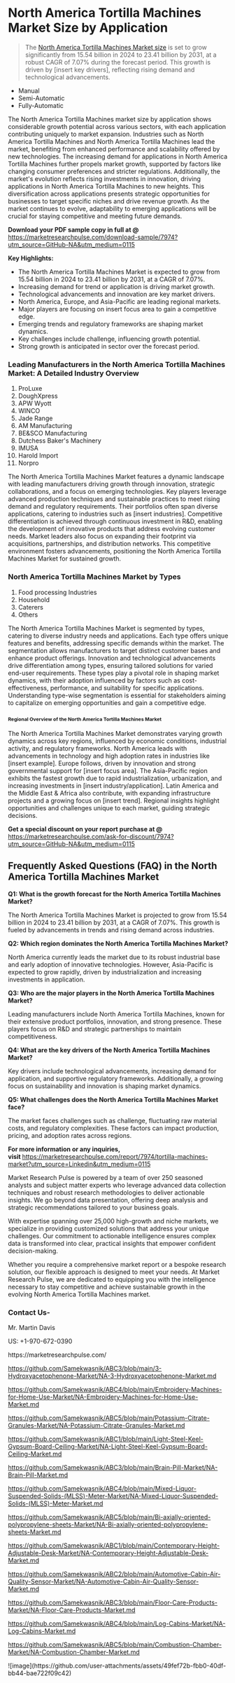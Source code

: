 <h1>North America Tortilla Machines Market&nbsp;Size by Application</h1><blockquote><p>The <a href="https://marketresearchpulse.com/download-sample/7974?utm_source=GitHub-NA&amp;utm_medium=0115">North America Tortilla Machines Market size</a> is set to grow significantly from 15.54 billion in 2024 to 23.41 billion by 2031, at a robust CAGR of 7.07% during the forecast period. This growth is driven by [insert key drivers], reflecting rising demand and technological advancements.</p></blockquote><ul><li>Manual<li> Semi-Automatic<li> Fully-Automatic</li></ul><p>The North America Tortilla Machines market size by application shows considerable growth potential across various sectors, with each application contributing uniquely to market expansion. Industries such as North America Tortilla Machines and North America Tortilla Machines lead the market, benefiting from enhanced performance and scalability offered by new technologies. The increasing demand for applications in North America Tortilla Machines further propels market growth, supported by factors like changing consumer preferences and stricter regulations. Additionally, the market's evolution reflects rising investments in innovation, driving applications in North America Tortilla Machines to new heights. This diversification across applications presents strategic opportunities for businesses to target specific niches and drive revenue growth. As the market continues to evolve, adaptability to emerging applications will be crucial for staying competitive and meeting future demands.</p><p><strong>Download your PDF sample copy in full at @ </strong><a href="https://marketresearchpulse.com/download-sample/7974?utm_source=GitHub-NA&amp;utm_medium=0115">https://marketresearchpulse.com/download-sample/7974?utm_source=GitHub-NA&amp;utm_medium=0115</a></p><p><strong>Key Highlights: </strong></p><ul><li>The North America Tortilla Machines Market is expected to grow from 15.54 billion in 2024 to 23.41 billion by 2031, at a CAGR of 7.07%.</li><li>Increasing demand for trend or application is driving market growth.</li><li>Technological advancements and innovation are key market drivers.</li><li>North America, Europe, and Asia-Pacific are leading regional markets.</li><li>Major players are focusing on insert focus area to gain a competitive edge.</li><li>Emerging trends and regulatory frameworks are shaping market dynamics.</li><li>Key challenges include challenge, influencing growth potential.</li><li>Strong growth is anticipated in sector over the forecast period.</li></ul><h3>Leading Manufacturers in the North America Tortilla Machines Market: A Detailed Industry Overview</h3><ol><li>ProLuxe</li><li>DoughXpress</li><li>APW Wyott</li><li>WINCO</li><li>Jade Range</li><li>AM Manufacturing</li><li>BE&SCO Manufacturing</li><li>Dutchess Baker's Machinery</li><li>IMUSA</li><li>Harold Import</li><li>Norpro</li></ol><div class="flex max-w-full flex-col flex-grow"><div class="min-h-8 text-message flex w-full flex-col items-end gap-2 whitespace-normal break-words [.text-message+&amp;]:mt-5" dir="auto" data-message-author-role="assistant" data-message-id="fd8432e4-4910-450d-b182-61b7bfb0a01f" data-message-model-slug="gpt-4o"><div class="flex w-full flex-col gap-1 empty:hidden first:pt-[3px]"><div class="markdown prose w-full break-words dark:prose-invert light"><p>The North America Tortilla Machines Market features a dynamic landscape with leading manufacturers driving growth through innovation, strategic collaborations, and a focus on emerging technologies. Key players leverage advanced production techniques and sustainable practices to meet rising demand and regulatory requirements. Their portfolios often span diverse applications, catering to industries such as [insert industries]. Competitive differentiation is achieved through continuous investment in R&amp;D, enabling the development of innovative products that address evolving customer needs. Market leaders also focus on expanding their footprint via acquisitions, partnerships, and distribution networks. This competitive environment fosters advancements, positioning the North America Tortilla Machines Market for sustained growth.</p></div></div></div></div><h3>North America Tortilla Machines Market by Types</h3><ol><li>Food processing Industries<li> Household<li> Caterers<li> Others</li></ol><div class="flex max-w-full flex-col flex-grow"><div class="min-h-8 text-message flex w-full flex-col items-end gap-2 whitespace-normal break-words [.text-message+&amp;]:mt-5" dir="auto" data-message-author-role="assistant" data-message-id="084470be-0bb7-4664-bddf-5156b4f41249" data-message-model-slug="gpt-4o-mini"><div class="flex w-full flex-col gap-1 empty:hidden first:pt-[3px]"><div class="markdown prose w-full break-words dark:prose-invert light"><p>The North America Tortilla Machines Market is segmented by types, catering to diverse industry needs and applications. Each type offers unique features and benefits, addressing specific demands within the market. The segmentation allows manufacturers to target distinct customer bases and enhance product offerings. Innovation and technological advancements drive differentiation among types, ensuring tailored solutions for varied end-user requirements. These types play a pivotal role in shaping market dynamics, with their adoption influenced by factors such as cost-effectiveness, performance, and suitability for specific applications. Understanding type-wise segmentation is essential for stakeholders aiming to capitalize on emerging opportunities and gain a competitive edge.</p></div></div></div></div><h3><span style="font-size: 11px;">Regional Overview of the North America Tortilla Machines Market</span></h3><div class="flex max-w-full flex-col flex-grow"><div class="min-h-8 text-message flex w-full flex-col items-end gap-2 whitespace-normal break-words [.text-message+&amp;]:mt-5" dir="auto" data-message-author-role="assistant" data-message-id="e9038762-ce64-4e30-91c9-9bd413514231" data-message-model-slug="gpt-4o-mini"><div class="flex w-full flex-col gap-1 empty:hidden first:pt-[3px]"><div class="markdown prose w-full break-words dark:prose-invert light"><p>The North America Tortilla Machines Market demonstrates varying growth dynamics across key regions, influenced by economic conditions, industrial activity, and regulatory frameworks. North America leads with advancements in technology and high adoption rates in industries like [insert example]. Europe follows, driven by innovation and strong governmental support for [insert focus area]. The Asia-Pacific region exhibits the fastest growth due to rapid industrialization, urbanization, and increasing investments in [insert industry/application]. Latin America and the Middle East &amp; Africa also contribute, with expanding infrastructure projects and a growing focus on [insert trend]. Regional insights highlight opportunities and challenges unique to each market, guiding strategic decisions.</p></div></div></div></div><p><strong>Get a special discount on your report purchase at @ </strong><a href="https://marketresearchpulse.com/ask-for-discount/7974?utm_source=GitHub-NA&amp;utm_medium=0115">https://marketresearchpulse.com/ask-for-discount/7974?utm_source=GitHub-NA&amp;utm_medium=0115</a></p><h2>Frequently Asked Questions (FAQ) in the North America Tortilla Machines Market</h2><p><strong>Q1: What is the growth forecast for the North America Tortilla Machines Market?</strong></p><p>The North America Tortilla Machines Market is projected to grow from 15.54 billion in 2024 to 23.41 billion by 2031, at a CAGR of 7.07%. This growth is fueled by advancements in trends and rising demand across industries.</p><p><strong>Q2: Which region dominates the North America Tortilla Machines Market?</strong></p><p>North America currently leads the market due to its robust industrial base and early adoption of innovative technologies. However, Asia-Pacific is expected to grow rapidly, driven by industrialization and increasing investments in application.</p><p><strong>Q3: Who are the major players in the North America Tortilla Machines Market?</strong></p><p>Leading manufacturers include North America Tortilla Machines, known for their extensive product portfolios, innovation, and strong presence. These players focus on R&amp;D and strategic partnerships to maintain competitiveness.</p><p><strong>Q4: What are the key drivers of the North America Tortilla Machines Market?</strong></p><p>Key drivers include technological advancements, increasing demand for application, and supportive regulatory frameworks. Additionally, a growing focus on sustainability and innovation is shaping market dynamics.</p><p><strong>Q5: What challenges does the North America Tortilla Machines Market face?</strong></p><p>The market faces challenges such as challenge, fluctuating raw material costs, and regulatory complexities. These factors can impact production, pricing, and adoption rates across regions.</p><p><strong>For more information or any inquiries, visit&nbsp;</strong><a href="https://marketresearchpulse.com/report/7974/tortilla-machines-market?utm_source=Linkedin&utm_medium=0115">https://marketresearchpulse.com/report/7974/tortilla-machines-market?utm_source=Linkedin&utm_medium=0115</a></p><p>Market Research Pulse is powered by a team of over 250 seasoned analysts and subject matter experts who leverage advanced data collection techniques and robust research methodologies to deliver actionable insights. We go beyond data presentation, offering deep analysis and strategic recommendations tailored to your business goals.</p><p>With expertise spanning over 25,000 high-growth and niche markets, we specialize in providing customized solutions that address your unique challenges. Our commitment to actionable intelligence ensures complex data is transformed into clear, practical insights that empower confident decision-making.</p><p>Whether you require a comprehensive market report or a bespoke research solution, our flexible approach is designed to meet your needs. At Market Research Pulse, we are dedicated to equipping you with the intelligence necessary to stay competitive and achieve sustainable growth in the evolving North America Tortilla Machines market.</p><h3><strong>Contact Us-</strong></h3><p>Mr. Martin Davis</p><p>US: +1-970-672-0390</p><p>https://marketresearchpulse.com/</p><p><a href="https://github.com/Samekwasnik/ABC3/blob/main/3-Hydroxyacetophenone-Market/NA-3-Hydroxyacetophenone-Market.md">https://github.com/Samekwasnik/ABC3/blob/main/3-Hydroxyacetophenone-Market/NA-3-Hydroxyacetophenone-Market.md</a></p><p><a href="https://github.com/Samekwasnik/ABC4/blob/main/Embroidery-Machines-for-Home-Use-Market/NA-Embroidery-Machines-for-Home-Use-Market.md">https://github.com/Samekwasnik/ABC4/blob/main/Embroidery-Machines-for-Home-Use-Market/NA-Embroidery-Machines-for-Home-Use-Market.md</a></p><p><a href="https://github.com/Samekwasnik/ABC5/blob/main/Potassium-Citrate-Granules-Market/NA-Potassium-Citrate-Granules-Market.md">https://github.com/Samekwasnik/ABC5/blob/main/Potassium-Citrate-Granules-Market/NA-Potassium-Citrate-Granules-Market.md</a></p><p><a href="https://github.com/Samekwasnik/ABC1/blob/main/Light-Steel-Keel-Gypsum-Board-Ceiling-Market/NA-Light-Steel-Keel-Gypsum-Board-Ceiling-Market.md">https://github.com/Samekwasnik/ABC1/blob/main/Light-Steel-Keel-Gypsum-Board-Ceiling-Market/NA-Light-Steel-Keel-Gypsum-Board-Ceiling-Market.md</a></p><p><a href="https://github.com/Samekwasnik/ABC3/blob/main/Brain-Pill-Market/NA-Brain-Pill-Market.md">https://github.com/Samekwasnik/ABC3/blob/main/Brain-Pill-Market/NA-Brain-Pill-Market.md</a></p><p><a href="https://github.com/Samekwasnik/ABC4/blob/main/Mixed-Liquor-Suspended-Solids-(MLSS)-Meter-Market/NA-Mixed-Liquor-Suspended-Solids-(MLSS)-Meter-Market.md">https://github.com/Samekwasnik/ABC4/blob/main/Mixed-Liquor-Suspended-Solids-(MLSS)-Meter-Market/NA-Mixed-Liquor-Suspended-Solids-(MLSS)-Meter-Market.md</a></p><p><a href="https://github.com/Samekwasnik/ABC5/blob/main/Bi-axially-oriented-polypropylene-sheets-Market/NA-Bi-axially-oriented-polypropylene-sheets-Market.md">https://github.com/Samekwasnik/ABC5/blob/main/Bi-axially-oriented-polypropylene-sheets-Market/NA-Bi-axially-oriented-polypropylene-sheets-Market.md</a></p><p><a href="https://github.com/Samekwasnik/ABC1/blob/main/Contemporary-Height-Adjustable-Desk-Market/NA-Contemporary-Height-Adjustable-Desk-Market.md">https://github.com/Samekwasnik/ABC1/blob/main/Contemporary-Height-Adjustable-Desk-Market/NA-Contemporary-Height-Adjustable-Desk-Market.md</a></p><p><a href="https://github.com/Samekwasnik/ABC2/blob/main/Automotive-Cabin-Air-Quality-Sensor-Market/NA-Automotive-Cabin-Air-Quality-Sensor-Market.md">https://github.com/Samekwasnik/ABC2/blob/main/Automotive-Cabin-Air-Quality-Sensor-Market/NA-Automotive-Cabin-Air-Quality-Sensor-Market.md</a></p><p><a href="https://github.com/Samekwasnik/ABC3/blob/main/Floor-Care-Products-Market/NA-Floor-Care-Products-Market.md">https://github.com/Samekwasnik/ABC3/blob/main/Floor-Care-Products-Market/NA-Floor-Care-Products-Market.md</a></p><p><a href="https://github.com/Samekwasnik/ABC4/blob/main/Log-Cabins-Market/NA-Log-Cabins-Market.md">https://github.com/Samekwasnik/ABC4/blob/main/Log-Cabins-Market/NA-Log-Cabins-Market.md</a></p><p><a href="https://github.com/Samekwasnik/ABC5/blob/main/Combustion-Chamber-Market/NA-Combustion-Chamber-Market.md">https://github.com/Samekwasnik/ABC5/blob/main/Combustion-Chamber-Market/NA-Combustion-Chamber-Market.md</a></p>
![image](https://github.com/user-attachments/assets/49fef72b-fbb0-40df-bb44-bae722f09c42)
